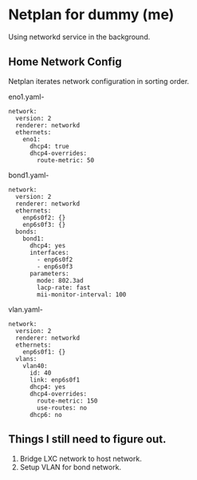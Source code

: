 # Netplan for dummy (me)

Using networkd service in the background.

## Home Network Config
Netplan iterates network configuration in sorting order.

eno1.yaml-
```
network:
  version: 2
  renderer: networkd
  ethernets:
    eno1:
      dhcp4: true
      dhcp4-overrides:
        route-metric: 50
```
bond1.yaml-
```
network:
  version: 2
  renderer: networkd
  ethernets:
    enp6s0f2: {}
    enp6s0f3: {}
  bonds:
    bond1:
      dhcp4: yes
      interfaces:
        - enp6s0f2
        - enp6s0f3
      parameters:
        mode: 802.3ad
        lacp-rate: fast
        mii-monitor-interval: 100
```
vlan.yaml-
```
network:
  version: 2
  renderer: networkd
  ethernets:
    enp6s0f1: {}
  vlans:
    vlan40:
      id: 40
      link: enp6s0f1
      dhcp4: yes
      dhcp4-overrides:
        route-metric: 150
        use-routes: no
      dhcp6: no
```
## Things I still need to figure out.
1. Bridge LXC network to host network.
2. Setup VLAN for bond network.
